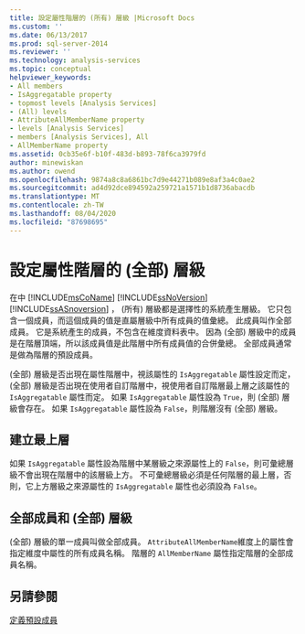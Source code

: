 ```yaml
---
title: 設定屬性階層的 (所有) 層級 |Microsoft Docs
ms.custom: ''
ms.date: 06/13/2017
ms.prod: sql-server-2014
ms.reviewer: ''
ms.technology: analysis-services
ms.topic: conceptual
helpviewer_keywords:
- All members
- IsAggregatable property
- topmost levels [Analysis Services]
- (All) levels
- AttributeAllMemberName property
- levels [Analysis Services]
- members [Analysis Services], All
- AllMemberName property
ms.assetid: 0cb35e6f-b10f-483d-b893-78f6ca3979fd
author: minewiskan
ms.author: owend
ms.openlocfilehash: 9874a8c8a6861bc7d9e44271b089e8af3a4c0ae2
ms.sourcegitcommit: ad4d92dce894592a259721a1571b1d8736abacdb
ms.translationtype: MT
ms.contentlocale: zh-TW
ms.lasthandoff: 08/04/2020
ms.locfileid: "87698695"
---
```

# <a name="configure-the-all-level-for-attribute-hierarchies"></a>設定屬性階層的 (全部) 層級
  在中 [!INCLUDE[msCoName](../../includes/msconame-md.md)] [!INCLUDE[ssNoVersion](../../includes/ssnoversion-md.md)] [!INCLUDE[ssASnoversion](../../includes/ssasnoversion-md.md)] ， (所有) 層級都是選擇性的系統產生層級。 它只包含一個成員，而這個成員的值是直屬層級中所有成員的值彙總。 此成員叫作全部成員。 它是系統產生的成員，不包含在維度資料表中。 因為 (全部) 層級中的成員是在階層頂端，所以該成員值是此階層中所有成員值的合併彙總。 全部成員通常是做為階層的預設成員。  
  
 (全部) 層級是否出現在屬性階層中，視該屬性的 `IsAggregatable` 屬性設定而定，(全部) 層級是否出現在使用者自訂階層中，視使用者自訂階層最上層之該屬性的 `IsAggregatable` 屬性而定。 如果 `IsAggregatable` 屬性設為 `True`，則 (全部) 層級會存在。 如果 `IsAggregatable` 屬性設為 `False`，則階層沒有 (全部) 層級。  
  
## <a name="establishing-the-topmost-level"></a>建立最上層  
 如果 `IsAggregatable` 屬性設為階層中某層級之來源屬性上的 `False`，則可彙總層級不會出現在階層中的該層級上方。 不可彙總層級必須是任何階層的最上層，否則，它上方層級之來源屬性的 `IsAggregatable` 屬性也必須設為 `False`。  
  
## <a name="all-member-and-all-level"></a>全部成員和 (全部) 層級  
 (全部) 層級的單一成員叫做全部成員。 `AttributeAllMemberName`維度上的屬性會指定維度中屬性的所有成員名稱。 階層的 `AllMemberName` 屬性指定階層的全部成員名稱。  
  
## <a name="see-also"></a>另請參閱  
 [定義預設成員](attribute-properties-define-a-default-member.md)  
  
  
